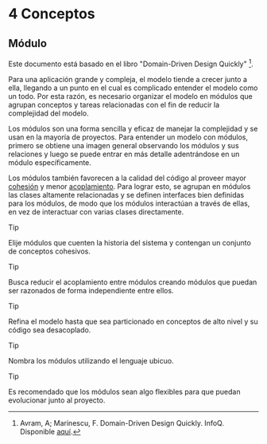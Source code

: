 # 4 Conceptos

## Módulo

Este documento está basado en el libro "Domain-Driven Design Quickly" [^1].

[^1]: Avram, A; Marinescu, F. Domain-Driven Design Quickly. InfoQ. Disponible
    [aquí](https://www.infoq.com/minibooks/domain-driven-design-quickly/).

Para una aplicación grande y compleja, el modelo tiende a crecer junto a ella,
llegando a un punto en el cual es complicado entender el modelo como un todo.
Por esta razón, es necesario organizar el modelo en módulos que agrupan
conceptos y tareas relacionadas con el fin de reducir la complejidad del modelo.

Los módulos son una forma sencilla y eficaz de manejar la complejidad y se usan
en la mayoría de proyectos. Para entender un modelo con módulos, primero se
obtiene una imagen general observando los módulos y sus relaciones y luego se
puede entrar en más detalle adentrándose en un módulo específicamente.

Los módulos también favorecen a la calidad del código al proveer mayor
[cohesión](./4_Cohesion.md) y menor [acoplamiento](./4_Acoplamiento.md). Para
lograr esto, se agrupan en módulos las clases altamente relacionadas y se
definen interfaces bien definidas para los módulos, de modo que los módulos
interactúan a través de ellas, en vez de interactuar con varias clases
directamente.

> [!TIP]
> Elije módulos que cuenten la historia del sistema y contengan un conjunto de
> conceptos cohesivos.

> [!TIP]
> Busca reducir el acoplamiento entre módulos creando módulos que puedan ser
> razonados de forma independiente entre ellos.

> [!TIP]
> Refina el modelo hasta que sea particionado en conceptos de alto nivel y su
> código sea desacoplado.

> [!TIP]
> Nombra los módulos utilizando el lenguaje ubicuo.

> [!TIP]
> Es recomendado que los módulos sean algo flexibles para que puedan evolucionar
> junto al proyecto.
